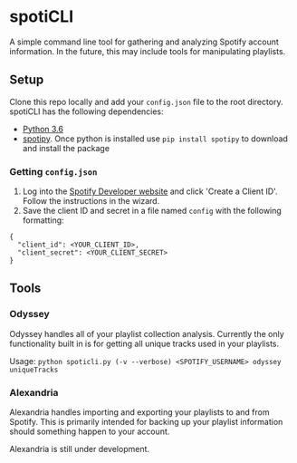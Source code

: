  # spotiCLI

A simple command line tool for gathering and analyzing Spotify account information. In the future, this may include tools for manipulating playlists.

 ## Setup

 Clone this repo locally and add your `config.json` file to the root directory. spotiCLI has the following dependencies:
 - [Python 3.6](https://www.python.org/downloads/release/python-360/)
 - [spotipy](https://github.com/plamere/spotipy). Once python is installed use `pip install spotipy` to download and install the package


 ### Getting `config.json`

 1. Log into the [Spotify Developer website](https://beta.developer.spotify.com/dashboard/) and click 'Create a Client ID'. Follow the instructions in the wizard.
 2. Save the client ID and secret in a file named `config` with the following formatting:

 ```
 {
   "client_id": <YOUR_CLIENT_ID>,
   "client_secret": <YOUR_CLIENT_SECRET>
 }
 ```


 ## Tools

 ### Odyssey

 Odyssey handles all of your playlist collection analysis. Currently the only functionality built in is for getting all unique tracks used in your playlists.

 Usage: `python spoticli.py (-v --verbose) <SPOTIFY_USERNAME> odyssey uniqueTracks`

 ### Alexandria

 Alexandria handles importing and exporting your playlists to and from Spotify. This is primarily intended for backing up your playlist information should something happen to your account.

 Alexandria is still under development.
